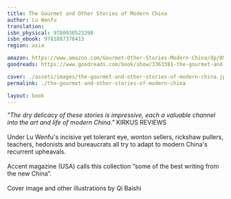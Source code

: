 ```yaml
---
title: The Gourmet and Other Stories of Modern China
author: Lu Wenfu
translation: 
isbn_physical: 9780930523398
isbn_ebook: 9781887378413
region: asia

amazon: https://www.amazon.com/Gourmet-Other-Stories-Modern-China/dp/0930523385/ref=sr_1_1?crid=1B1TDV2EM2ZWO&keywords=Lu+wenfu+the+gourmet+and+other+stories&qid=1573245916&sprefix=books+by+jan+pie%2Caps%2C248&sr=8-1
goodreads: https://www.goodreads.com/book/show/3363381-the-gourmet-and-other-stories-of-modern-china

cover: ./assets/images/the-gourmet-and-other-stories-of-modern-china.jpg
permalink: ./the-gourmet-and-other-stories-of-modern-china

layout: book
---
```

*"The dry delicacy of these stories is impressive, each a valuable channel into the art and life of modern China."* KIRKUS REVIEWS
<br><br>
Under Lu Wenfu's incisive yet tolerant eye, wonton sellers, rickshaw pullers, teachers, hedonists and bureaucrats all try to adapt to modern China's recurrent upheavals. 
<br><br>
Accent magazine (USA) calls this collection “some of the best writing from the new China”.
<br><br>
Cover image and other illustrations by Qi Baishi
